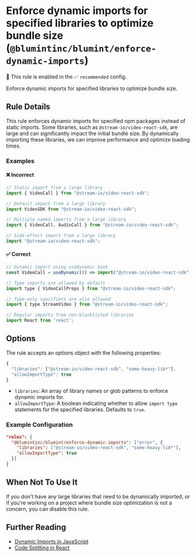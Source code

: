# Enforce dynamic imports for specified libraries to optimize bundle size (`@blumintinc/blumint/enforce-dynamic-imports`)

💼 This rule is enabled in the ✅ `recommended` config.

<!-- end auto-generated rule header -->

Enforce dynamic imports for specified libraries to optimize bundle size.

## Rule Details

This rule enforces dynamic imports for specified npm packages instead of static imports. Some libraries, such as `@stream-io/video-react-sdk`, are large and can significantly impact the initial bundle size. By dynamically importing these libraries, we can improve performance and optimize loading times.

### Examples

#### ❌ Incorrect

```js
// Static import from a large library
import { VideoCall } from "@stream-io/video-react-sdk";

// Default import from a large library
import VideoSDK from "@stream-io/video-react-sdk";

// Multiple named imports from a large library
import { VideoCall, AudioCall } from "@stream-io/video-react-sdk";

// Side-effect import from a large library
import "@stream-io/video-react-sdk";
```

#### ✅ Correct

```js
// Dynamic import using useDynamic hook
const VideoCall = useDynamic(() => import("@stream-io/video-react-sdk").then(mod => mod.VideoCall));

// Type imports are allowed by default
import type { VideoCallProps } from "@stream-io/video-react-sdk";

// Type-only specifiers are also allowed
import { type StreamVideo } from "@stream-io/video-react-sdk";

// Regular imports from non-blacklisted libraries
import React from 'react';
```

## Options

The rule accepts an options object with the following properties:

```js
{
  "libraries": ["@stream-io/video-react-sdk", "some-heavy-lib*"],
  "allowImportType": true
}
```

- `libraries`: An array of library names or glob patterns to enforce dynamic imports for.
- `allowImportType`: A boolean indicating whether to allow `import type` statements for the specified libraries. Defaults to `true`.

### Example Configuration

```json
"rules": {
  "@blumintinc/blumint/enforce-dynamic-imports": ["error", {
    "libraries": ["@stream-io/video-react-sdk", "some-heavy-lib*"],
    "allowImportType": true
  }]
}
```

## When Not To Use It

If you don't have any large libraries that need to be dynamically imported, or if you're working on a project where bundle size optimization is not a concern, you can disable this rule.

## Further Reading

- [Dynamic Imports in JavaScript](https://developer.mozilla.org/en-US/docs/Web/JavaScript/Reference/Statements/import#dynamic_imports)
- [Code Splitting in React](https://reactjs.org/docs/code-splitting.html)
